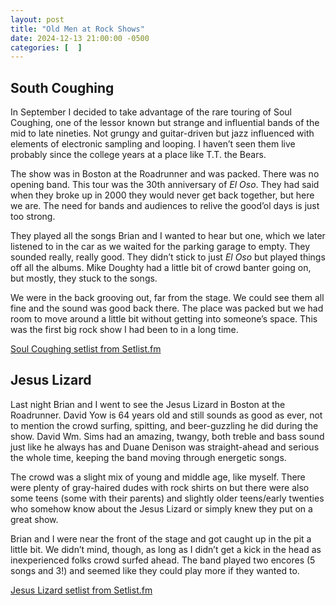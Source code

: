 ```yaml
---
layout: post
title: "Old Men at Rock Shows"
date: 2024-12-13 21:00:00 -0500
categories: [  ]
---
```


## South Coughing

In September I decided to take advantage of the rare touring of Soul Coughing, one of the lessor known but strange and influential bands of the mid to late nineties. Not grungy and guitar-driven but jazz influenced with elements of electronic sampling and looping. I haven’t seen them live probably since the college years at a place like T.T. the Bears.

The show was in Boston at the Roadrunner and was packed. There was no opening band. This tour was the 30th anniversary of _El Oso_. They had said when they broke up in 2000 they would never get back together, but here we are. The need for bands and audiences to relive the good’ol days is just too strong.

They played all the songs Brian and I wanted to hear but one, which we later listened to in the car as we waited for the parking garage to empty. They sounded really, really good. They didn’t stick to just _El Oso_ but played things off all the albums. Mike Doughty had a little bit of crowd banter going on, but mostly, they stuck to the songs.

We were in the back grooving out, far from the stage. We could see them all fine and the sound was good back there. The place was packed but we had room to move around a little bit without getting into someone’s space. This was the first big rock show I had been to in a long time.

[Soul Coughing setlist from Setlist.fm](https://www.setlist.fm/setlist/soul-coughing/2024/roadrunner-boston-ma-35761f3.html)


## Jesus Lizard

Last night Brian and I went to see the Jesus Lizard in Boston at the Roadrunner. David Yow is 64 years old and still sounds as good as ever, not to mention the crowd surfing, spitting, and beer-guzzling he did during the show. David Wm. Sims had an amazing, twangy, both treble and bass sound just like he always has and Duane Denison was straight-ahead and serious the whole time, keeping the band moving through energetic songs.

The crowd was a slight mix of young and middle age, like myself. There were plenty of gray-haired dudes with rock shirts on but there were also some teens (some with their parents) and slightly older teens/early twenties who somehow know about the Jesus Lizard or simply knew they put on a great show.

Brian and I were near the front of the stage and got caught up in the pit a little bit. We didn’t mind, though, as long as I didn’t get a kick in the head as inexperienced folks crowd surfed ahead. The band played two encores (5 songs and 3!) and seemed like they could play more if they wanted to.

[Jesus Lizard setlist from Setlist.fm](https://www.setlist.fm/setlist/the-jesus-lizard/2024/roadrunner-boston-ma-5b5607ec.html)